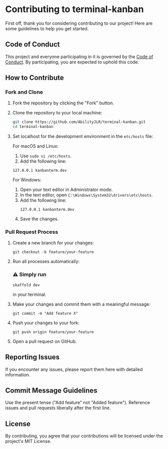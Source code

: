 # Contributing to terminal-kanban

First off, thank you for considering contributing to our project! Here are some guidelines to help you get started.

## Code of Conduct

This project and everyone participating in it is governed by the [Code of Conduct](CODE_OF_CONDUCT.md). By participating, you are expected to uphold this code.

## How to Contribute

### Fork and Clone

1. Fork the repository by clicking the "Fork" button.
2. Clone the repository to your local machine:
   ```sh
   git clone https://github.com/AbilityJLR/terminal-kanban.git
   cd terminal-kanban
   ```
3. Set localhost for the development environment in the `etc/hosts` file:

   For macOS and Linux:
   1. Use `sudo vi /etc/hosts`.
   2. Add the following line:
   ```
   127.0.0.1 kanbanterm.dev
   ```

   For Windows:
   1. Open your text editor in Administrator mode.
   2. In the text editor, open `C:\Windows\System32\drivers\etc\hosts`.
   3. Add the following line:
      ```
      127.0.0.1 kanbanterm.dev
      ```
   4. Save the changes.
      
### Pull Request Process
1. Create a new branch for your changes:
   ```
   git checkout -b feature/your-feature
   ```
2. Run all processes automatically:
   ### ⚠️ Simply run
   ```
   skaffold dev
   ```
   in your terminal.

3. Make your changes and commit them with a meaningful message:
   ```
   git commit -m "Add feature X"
   ```
4. Push your changes to your fork:
   ```
   git push origin feature/your-feature
   ```
5. Open a pull request on GitHub.

## Reporting Issues
If you encounter any issues, please report them here with detailed information.

## Commit Message Guidelines
Use the present tense ("Add feature" not "Added feature").
Reference issues and pull requests liberally after the first line.

## License
By contributing, you agree that your contributions will be licensed under the project's MIT License.
